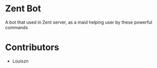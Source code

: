 # Zent Bot

A bot that used in Zent server, as a maid helping user by these powerful commands

# Contributors

- Louiszn
